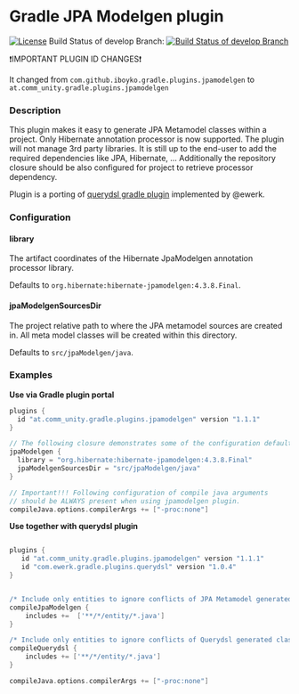 # Gradle JPA Modelgen plugin

[![License](https://img.shields.io/badge/license-Apache%202-blue.svg)](#copyright-and-license)
Build Status of develop Branch: [![Build Status of develop Branch](https://travis-ci.org/iboyko/gradle-plugins.svg?branch=develop)](https://travis-ci.org/iboyko/gradle-plugins)

:exclamation:IMPORTANT PLUGIN ID CHANGES:exclamation:

It changed from `com.github.iboyko.gradle.plugins.jpamodelgen` to `at.comm_unity.gradle.plugins.jpamodelgen`

### Description

This plugin makes it easy to generate JPA Metamodel classes within a project. 
Only Hibernate annotation processor is now supported. The plugin will not manage 3rd party libraries. 
It is still up to the end-user to add the required dependencies like JPA, Hibernate, ... 
Additionally the repository closure should be also configured for project to retrieve processor dependency.

Plugin is a porting of [querydsl gradle plugin](https://github.com/ewerk/gradle-plugins) implemented by @ewerk.

### Configuration

#### library
The artifact coordinates of the Hibernate JpaModelgen annotation processor library.

Defaults to `org.hibernate:hibernate-jpamodelgen:4.3.8.Final`.

#### jpaModelgenSourcesDir
The project relative path to where the JPA metamodel sources are created in. 
All meta model classes will be created within this directory.

Defaults to `src/jpaModelgen/java`.

### Examples

__Use via Gradle plugin portal__

```groovy
plugins {
  id "at.comm_unity.gradle.plugins.jpamodelgen" version "1.1.1"
}

// The following closure demonstrates some of the configuration defaults and is not necessary.
jpaModelgen {
  library = "org.hibernate:hibernate-jpamodelgen:4.3.8.Final"
  jpaModelgenSourcesDir = "src/jpaModelgen/java"
}

// Important!!! Following configuration of compile java arguments 
// should be ALWAYS present when using jpamodelgen plugin.
compileJava.options.compilerArgs += ["-proc:none"]
```

__Use together with querydsl plugin__

```groovy

plugins {
   id "at.comm_unity.gradle.plugins.jpamodelgen" version "1.1.1"
   id "com.ewerk.gradle.plugins.querydsl" version "1.0.4"
}


/* Include only entities to ignore conflicts of JPA Metamodel generated classes usage */
compileJpaModelgen {
    includes +=  ['**/*/entity/*.java']
}

/* Include only entities to ignore conflicts of Querydsl generated classes usage */
compileQuerydsl {
	includes += ['**/*/entity/*.java']
}

compileJava.options.compilerArgs += ["-proc:none"]

```

